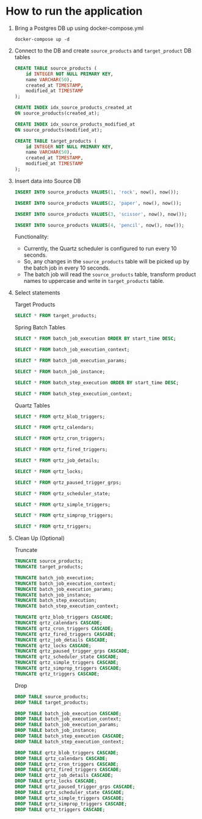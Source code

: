 # How to run the application

1. Bring a Postgres DB up using docker-compose.yml

   ```
   docker-compose up -d
   ```

2. Connect to the DB and create `source_products` and `target_product` DB tables

   ```sql
   CREATE TABLE source_products (
       id INTEGER NOT NULL PRIMARY KEY,
       name VARCHAR(50),
       created_at TIMESTAMP,
       modified_at TIMESTAMP
   );
   
   CREATE INDEX idx_source_products_created_at
   ON source_products(created_at);
   
   CREATE INDEX idx_source_products_modified_at
   ON source_products(modified_at);

   CREATE TABLE target_products (
       id INTEGER NOT NULL PRIMARY KEY,
       name VARCHAR(50),
       created_at TIMESTAMP,
       modified_at TIMESTAMP
   );
   ```

3. Insert data into Source DB

   ```sql
   INSERT INTO source_products VALUES(1, 'rock', now(), now());

   INSERT INTO source_products VALUES(2, 'paper', now(), now());

   INSERT INTO source_products VALUES(3, 'scissor', now(), now());

   INSERT INTO source_products VALUES(4, 'pencil', now(), now());
   ```

   Functionality:

   * Currently, the Quartz scheduler is configured to run every 10 seconds.
   * So, any changes in the `source_products` table will be picked up by the batch job in every 10 seconds.
   * The batch job will read the `source_products` table, transform product names to uppercase and write in `target_products` table.

4. Select statements

   Target Products

   ```sql
   SELECT * FROM target_products;
   ```

   Spring Batch Tables

   ```sql
   SELECT * FROM batch_job_execution ORDER BY start_time DESC;

   SELECT * FROM batch_job_execution_context;
   
   SELECT * FROM batch_job_execution_params;
   
   SELECT * FROM batch_job_instance;
   
   SELECT * FROM batch_step_execution ORDER BY start_time DESC;
   
   SELECT * FROM batch_step_execution_context;
   ```

   Quartz Tables

   ```sql
   SELECT * FROM qrtz_blob_triggers;

   SELECT * FROM qrtz_calendars;

   SELECT * FROM qrtz_cron_triggers;

   SELECT * FROM qrtz_fired_triggers;

   SELECT * FROM qrtz_job_details;

   SELECT * FROM qrtz_locks;

   SELECT * FROM qrtz_paused_trigger_grps;

   SELECT * FROM qrtz_scheduler_state;

   SELECT * FROM qrtz_simple_triggers;

   SELECT * FROM qrtz_simprop_triggers;

   SELECT * FROM qrtz_triggers;
   ```

5. Clean Up (Optional)

   Truncate

   ```sql
   TRUNCATE source_products;
   TRUNCATE target_products;

   TRUNCATE batch_job_execution;
   TRUNCATE batch_job_execution_context;
   TRUNCATE batch_job_execution_params;
   TRUNCATE batch_job_instance;
   TRUNCATE batch_step_execution;
   TRUNCATE batch_step_execution_context;

   TRUNCATE qrtz_blob_triggers CASCADE;
   TRUNCATE qrtz_calendars CASCADE;
   TRUNCATE qrtz_cron_triggers CASCADE;
   TRUNCATE qrtz_fired_triggers CASCADE;
   TRUNCATE qrtz_job_details CASCADE;
   TRUNCATE qrtz_locks CASCADE;
   TRUNCATE qrtz_paused_trigger_grps CASCADE;
   TRUNCATE qrtz_scheduler_state CASCADE;
   TRUNCATE qrtz_simple_triggers CASCADE;
   TRUNCATE qrtz_simprop_triggers CASCADE;
   TRUNCATE qrtz_triggers CASCADE;
   ```

   Drop

   ```sql
   DROP TABLE source_products;
   DROP TABLE target_products;

   DROP TABLE batch_job_execution CASCADE;
   DROP TABLE batch_job_execution_context;
   DROP TABLE batch_job_execution_params;
   DROP TABLE batch_job_instance;
   DROP TABLE batch_step_execution CASCADE;
   DROP TABLE batch_step_execution_context;

   DROP TABLE qrtz_blob_triggers CASCADE;
   DROP TABLE qrtz_calendars CASCADE;
   DROP TABLE qrtz_cron_triggers CASCADE;
   DROP TABLE qrtz_fired_triggers CASCADE;
   DROP TABLE qrtz_job_details CASCADE;
   DROP TABLE qrtz_locks CASCADE;
   DROP TABLE qrtz_paused_trigger_grps CASCADE;
   DROP TABLE qrtz_scheduler_state CASCADE;
   DROP TABLE qrtz_simple_triggers CASCADE;
   DROP TABLE qrtz_simprop_triggers CASCADE;
   DROP TABLE qrtz_triggers CASCADE;
   ```